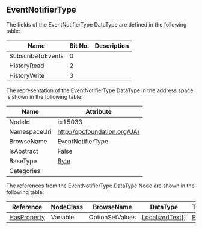 <!-- datatype -->
## EventNotifierType
  
<!-- end of description -->
The fields of the EventNotifierType DataType are defined in the following table:  

|Name|Bit No.| Description|
|---|---|---|
|SubscribeToEvents|0||
|HistoryRead|2||
|HistoryWrite|3||

The representation of the EventNotifierType DataType in the address space is shown in the following table:  

|Name|Attribute|
|---|---|
|NodeId|i=15033|
|NamespaceUri|http://opcfoundation.org/UA/|
|BrowseName|EventNotifierType|
|IsAbstract|False|
|BaseType|[Byte](../../DataTypes/Byte/readme.md)|
|Categories||

The references from the EventNotifierType DataType Node are shown in the following table:  

|Reference|NodeClass|BrowseName|DataType|TypeDefinition|ModellingRule|
|---|---|---|---|---|---|
|[HasProperty](../../ReferenceTypes/HasProperty/readme.md)|Variable|OptionSetValues|[LocalizedText](../../DataTypes/LocalizedText/readme.md)[]|[PropertyType](../../VariableTypes/PropertyType/readme.md)|[Mandatory](../../Objects/Mandatory/readme.md)|

